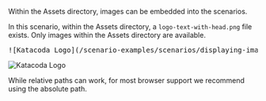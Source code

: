 Within the Assets directory, images can be embedded into the scenarios.

In this scenario, within the Assets directory, a `logo-text-with-head.png` file exists. Only images within the Assets directory are available.

<pre>
![Katacoda Logo](/scenario-examples/scenarios/displaying-images/assets/logo-text-with-head.png)
</pre>

![Katacoda Logo](/scenario-examples/scenarios/displaying-images/assets/logo-text-with-head.png)

While relative paths can work, for most browser support we recommend using the absolute path.